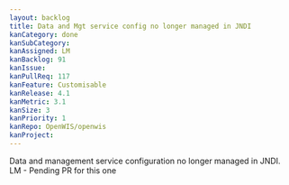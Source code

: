 ```yaml
---
layout: backlog
title: Data and Mgt service config no longer managed in JNDI
kanCategory: done
kanSubCategory:
kanAssigned: LM
kanBacklog: 91
kanIssue:
kanPullReq: 117
kanFeature: Customisable
kanRelease: 4.1
kanMetric: 3.1
kanSize: 3
kanPriority: 1
kanRepo: OpenWIS/openwis
kanProject:
---
```

Data and management service configuration no longer managed in JNDI. LM - Pending PR for this one

